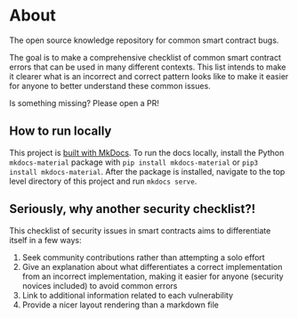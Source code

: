 # About

The open source knowledge repository for common smart contract bugs.

The goal is to make a comprehensive checklist of common smart contract errors that can be used in many different contexts. This list intends to make it clearer what is an incorrect and correct pattern looks like to make it easier for anyone to better understand these common issues.

Is something missing? Please open a PR!

## How to run locally

This project is [built with MkDocs](https://squidfunk.github.io/mkdocs-material/). To run the docs locally, install the Python `mkdocs-material` package with `pip install mkdocs-material` or `pip3 install mkdocs-material`. After the package is installed, navigate to the top level directory of this project and run `mkdocs serve`.

## Seriously, why another security checklist?!

This checklist of security issues in smart contracts aims to differentiate itself in a few ways:

1. Seek community contributions rather than attempting a solo effort
2. Give an explanation about what differentiates a correct implementation from an incorrect implementation, making it easier for anyone (security novices included) to avoid common errors
3. Link to additional information related to each vulnerability
4. Provide a nicer layout rendering than a markdown file